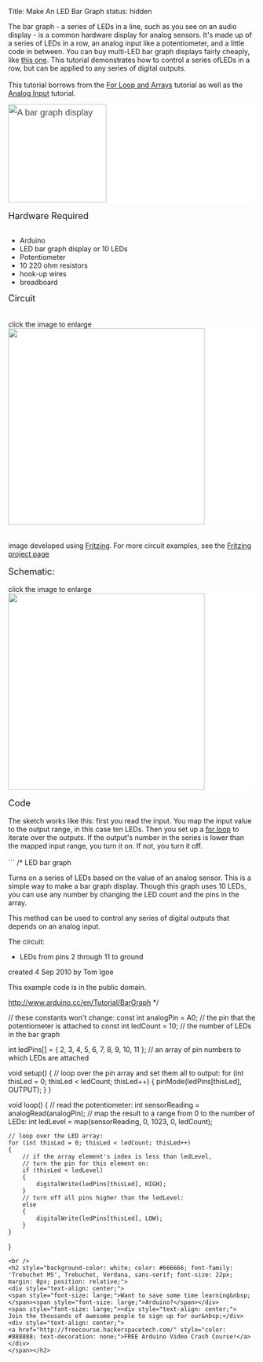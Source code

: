 Title: Make An LED Bar Graph
status: hidden

The bar graph - a series of LEDs in a line, such as you see on an audio display - is a common hardware display for analog sensors. It's made up of a series of LEDs in a row, an analog input like a potentiometer, and a little code in between. You can buy multi-LED bar graph displays fairly cheaply, like <a href="http://www.digikey.com/product-detail/en/MV54164/1080-1183-ND/2675674">this one</a>. This tutorial demonstrates how to control a series ofLEDs in a row, but can be applied to any series of digital outputs.<br />
<br />
This tutorial borrows from the <a href="http://www.arduino.cc/en/Tutorial/Loop">For Loop and Arrays</a> tutorial as well as the <a href="http://www.arduino.cc/en/Tutorial/AnalogInput">Analog Input</a> tutorial.<br />
<div style="background-color: white; box-sizing: border-box; color: #4f4e4e; direction: ltr; font-family: 'TyponineSans Regular 18', 'Lucida Grande', Lucida, Verdana, sans-serif; font-size: 18px; line-height: 31.5px; margin: 0px; padding: 0px;">
<img alt="A bar graph display" src="http://media.digikey.com/photos/Lite%20On%20Photos/LITE-ON%20INC-%20LTA-1000G.jpg" style="border: 0px; box-sizing: border-box; display: inline-block; vertical-align: middle;" title="A bar graph display" width="200px" /></div>
<br />
<span style="font-size: large;">Hardware Required</span><br />
<br />
<ul>
<li>Arduino</li>
<li>LED bar graph display or 10 LEDs</li>
<li>Potentiometer</li>
<li>10 220 ohm resistors</li>
<li>hook-up wires</li>
<li>breadboard</li>
</ul>
<div>
<span style="font-size: large;">Circuit</span><br />
<br />
<br />
click the image to enlarge<br />
<div class="circuit" style="box-sizing: border-box; direction: ltr; margin: 0px; padding: 0px;">
<div style="background-color: white; box-sizing: border-box; color: #4f4e4e; direction: ltr; font-family: 'TyponineSans Regular 18', 'Lucida Grande', Lucida, Verdana, sans-serif; font-size: 18px; line-height: 31.5px; margin: 0px; padding: 0px;">
<a class="urllink" href="http://www.arduino.cc/en/uploads/Tutorial/BarGraph_bb.png" rel="nofollow" style="box-sizing: border-box; color: #00979c; line-height: inherit; text-decoration: none;"><img  src="http://www.arduino.cc/en/uploads/Tutorial/BarGraph_bb.png" style="border: none; box-sizing: border-box; display: inline-block; vertical-align: middle;" title="" width="400px" /></a></div>
<br />
<br />
image developed using <a href="http://www.fritzing.org/">Fritzing</a>. For more circuit examples, see the <a href="http://fritzing.org/projects/">Fritzing project page</a><br />
<br />
<span style="font-size: large;">Schematic:</span><br />
<br />
click the image to enlarge<br />
<div style="background-color: white; box-sizing: border-box; color: #4f4e4e; direction: ltr; font-family: 'TyponineSans Regular 18', 'Lucida Grande', Lucida, Verdana, sans-serif; font-size: 18px; line-height: 31.5px; margin: 0px; padding: 0px;">
<a class="urllink" href="http://www.arduino.cc/en/uploads/Tutorial/BarGraph2_schem.png" rel="nofollow" style="box-sizing: border-box; color: #00979c; line-height: inherit; text-decoration: none;"><img  src="http://www.arduino.cc/en/uploads/Tutorial/BarGraph2_schem.png" style="border: none; box-sizing: border-box; display: inline-block; vertical-align: middle;" title="" width="400px" /></a></div>
</div>
<br />
<span style="font-size: large;">Code</span><br />
<br />
The sketch works like this: first you read the input. You map the input value to the output range, in this case ten LEDs. Then you set up a <a href="http://www.arduino.cc/en/Tutorial/Loop">for loop</a> to iterate over the outputs. If the output's number in the series is lower than the mapped input range, you turn it on. If not, you turn it off.</div>
<div>
<br /></div>
```
/*
  LED bar graph

  Turns on a series of LEDs based on the value of an analog sensor.
  This is a simple way to make a bar graph display. Though this graph
  uses 10 LEDs, you can use any number by changing the LED count
  and the pins in the array.

  This method can be used to control any series of digital outputs that
  depends on an analog input.

  The circuit:
   * LEDs from pins 2 through 11 to ground

 created 4 Sep 2010
 by Tom Igoe

 This example code is in the public domain.

 http://www.arduino.cc/en/Tutorial/BarGraph
 */


// these constants won't change:
const int analogPin = A0;   // the pin that the potentiometer is attached to
const int ledCount = 10;    // the number of LEDs in the bar graph

int ledPins[] =
{
	2, 3, 4, 5, 6, 7, 8, 9, 10, 11
};   // an array of pin numbers to which LEDs are attached


void setup()
{
	// loop over the pin array and set them all to output:
	for (int thisLed = 0; thisLed < ledCount; thisLed++)
	{
		pinMode(ledPins[thisLed], OUTPUT);
	}
}

void loop()
{
	// read the potentiometer:
	int sensorReading = analogRead(analogPin);
	// map the result to a range from 0 to the number of LEDs:
	int ledLevel = map(sensorReading, 0, 1023, 0, ledCount);

	// loop over the LED array:
	for (int thisLed = 0; thisLed < ledCount; thisLed++)
	{
		// if the array element's index is less than ledLevel,
		// turn the pin for this element on:
		if (thisLed < ledLevel)
		{
			digitalWrite(ledPins[thisLed], HIGH);
		}
		// turn off all pins higher than the ledLevel:
		else
		{
			digitalWrite(ledPins[thisLed], LOW);
		}
	}
}
```
<br />
<h2 style="background-color: white; color: #666666; font-family: 'Trebuchet MS', Trebuchet, Verdana, sans-serif; font-size: 22px; margin: 0px; position: relative;">
<div style="text-align: center;">
<span style="font-size: large;">Want to save some time learning&nbsp;</span><span style="font-size: large;">Arduino?</span></div>
<span style="font-size: large;"><div style="text-align: center;">
Join the thousands of awesome people to sign up for our&nbsp;</div>
<div style="text-align: center;">
<a href="http://freecourse.hackerspacetech.com/" style="color: #888888; text-decoration: none;">FREE Arduino Video Crash Course!</a></div>
</span></h2>
